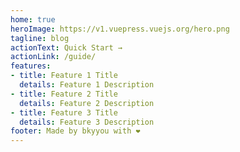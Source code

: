 ```yaml
---
home: true
heroImage: https://v1.vuepress.vuejs.org/hero.png
tagline: blog
actionText: Quick Start →
actionLink: /guide/
features:
- title: Feature 1 Title
  details: Feature 1 Description
- title: Feature 2 Title
  details: Feature 2 Description
- title: Feature 3 Title
  details: Feature 3 Description
footer: Made by bkyyou with ❤️
---
```

